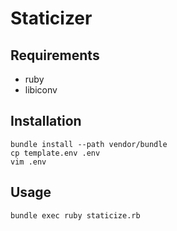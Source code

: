 # Staticizer

## Requirements

- ruby
- libiconv

## Installation

```
bundle install --path vendor/bundle
cp template.env .env
vim .env
```

## Usage

```
bundle exec ruby staticize.rb
```